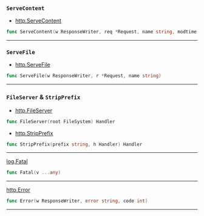 ### `ServeContent`

* [http.ServeContent](https://godoc.org/net/http#ServeContent)
```go
func ServeContent(w ResponseWriter, req *Request, name string, modtime time.Time, content io.ReadSeeker)
```

***

### `ServeFile`

* [http.ServeFile](https://godoc.org/net/http#ServeFile)
```go
func ServeFile(w ResponseWriter, r *Request, name string)
```

***

### `FileServer` & `StripPrefix`

* [http.FileServer](https://godoc.org/net/http#FileServer)
```go
func FileServer(root FileSystem) Handler
```

* [http.StripPrefix](https://godoc.org/net/http#StripPrefix)
```go
func StripPrefix(prefix string, h Handler) Handler
```

***

[log.Fatal](https://pkg.go.dev/log#Fatal)
```go
func Fatal(v ...any)
```

***

[http.Error](https://pkg.go.dev/net/http#Error)
```go
func Error(w ResponseWriter, error string, code int)
```

***



